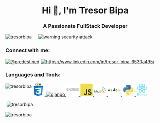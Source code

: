 <h1 align="center">Hi 👋, I'm Tresor Bipa</h1>
<h3 align="center">A Passionate FullStack Developer</h3>

<img align="right" alt="warning security attack" width="400" src="https://media.tenor.com/zQtIVihPry8AAAAC/warning-cyber-attack.gif">

<p align="left"> <img src="https://komarev.com/ghpvc/?username=tresorbipa&label=Profile%20views&color=0e75b6&style=flat" alt="tresorbipa" /> </p>

<h3 align="left">Connect with me:</h3>
<p align="left">
<a href="https://codepen.io/@predestined" target="blank"><img align="center" src="https://raw.githubusercontent.com/rahuldkjain/github-profile-readme-generator/master/src/images/icons/Social/codepen.svg" alt="@predestined" height="30" width="40" /></a>
<a href="https://linkedin.com/in/https://www.linkedin.com/in/tresor-bipa-6530a495/" target="blank"><img align="center" src="https://raw.githubusercontent.com/rahuldkjain/github-profile-readme-generator/master/src/images/icons/Social/linked-in-alt.svg" alt="https://www.linkedin.com/in/tresor-bipa-6530a495/" height="30" width="40" /></a>
</p>

<h3 align="left">Languages and Tools:</h3>
<p align="left"> <a href="https://www.w3schools.com/css/" target="_blank" rel="noreferrer"> <img src="https://raw.githubusercontent.com/devicons/devicon/master/icons/css3/css3-original-wordmark.svg" alt="css3" width="40" height="40"/> </a> <a href="https://www.djangoproject.com/" target="_blank" rel="noreferrer"> <img src="https://cdn.worldvectorlogo.com/logos/django.svg" alt="django" width="40" height="40"/> </a> <a href="https://expressjs.com" target="_blank" rel="noreferrer"> <img src="https://raw.githubusercontent.com/devicons/devicon/master/icons/express/express-original-wordmark.svg" alt="express" width="40" height="40"/> </a> <a href="https://developer.mozilla.org/en-US/docs/Web/JavaScript" target="_blank" rel="noreferrer"> <img src="https://raw.githubusercontent.com/devicons/devicon/master/icons/javascript/javascript-original.svg" alt="javascript" width="40" height="40"/> </a> <a href="https://www.mysql.com/" target="_blank" rel="noreferrer"> <img src="https://raw.githubusercontent.com/devicons/devicon/master/icons/mysql/mysql-original-wordmark.svg" alt="mysql" width="40" height="40"/> </a> <a href="https://nodejs.org" target="_blank" rel="noreferrer"> <img src="https://raw.githubusercontent.com/devicons/devicon/master/icons/nodejs/nodejs-original-wordmark.svg" alt="nodejs" width="40" height="40"/> </a> <a src="https://raw.githubusercontent.com/devicons/devicon/master/icons/postgresql/postgresql-original-wordmark.svg" alt="postgresql" width="40" height="40"/> </a> <a href="https://www.python.org" target="_blank" rel="noreferrer"> <img src="https://raw.githubusercontent.com/devicons/devicon/master/icons/python/python-original.svg" alt="python" width="40" height="40"/> </a> <a href="https://reactjs.org/" target="_blank" rel="noreferrer"> <img src="https://raw.githubusercontent.com/devicons/devicon/master/icons/react/react-original-wordmark.svg" alt="react" width="40" height="40"/> </a> <a 

<p><img align="left" src="https://github-readme-stats.vercel.app/api/top-langs?username=tresorbipa&show_icons=true&locale=en&layout=compact" alt="tresorbipa" /></p>

<p>&nbsp;<img align="center" src="https://github-readme-stats.vercel.app/api?username=tresorbipa&show_icons=true&locale=en" alt="tresorbipa" /></p>

<p><img align="center" src="https://github-readme-streak-stats.herokuapp.com/?user=tresorbipa&" alt="tresorbipa" /></p>
